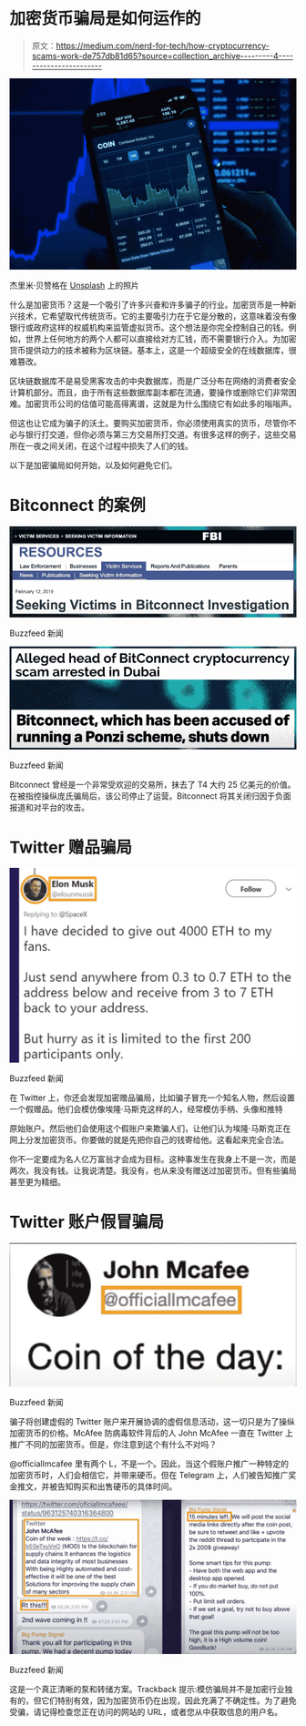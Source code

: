 # 加密货币骗局是如何运作的

> 原文：<https://medium.com/nerd-for-tech/how-cryptocurrency-scams-work-de757db81d65?source=collection_archive---------4----------------------->

![](img/27da136c78b001e7a40049f5273b500d.png)

杰里米·贝赞格在 [Unsplash](https://unsplash.com?utm_source=medium&utm_medium=referral) 上的照片

什么是加密货币？这是一个吸引了许多兴奋和许多骗子的行业。加密货币是一种新兴技术，它希望取代传统货币。它的主要吸引力在于它是分散的，这意味着没有像银行或政府这样的权威机构来监管虚拟货币。这个想法是你完全控制自己的钱。例如，世界上任何地方的两个人都可以直接给对方汇钱，而不需要银行介入。为加密货币提供动力的技术被称为区块链。基本上，这是一个超级安全的在线数据库，很难篡改。

区块链数据库不是易受黑客攻击的中央数据库，而是广泛分布在网络的消费者安全计算机部分。而且，由于所有这些数据库副本都在流通，要操作或删除它们非常困难。加密货币公司的估值可能高得离谱，这就是为什么围绕它有如此多的嗡嗡声。

但这也让它成为骗子的沃土。要购买加密货币，你必须使用真实的货币，尽管你不必与银行打交道，但你必须与第三方交易所打交道。有很多这样的例子，这些交易所在一夜之间关闭，在这个过程中损失了人们的钱。

以下是加密骗局如何开始，以及如何避免它们。

# Bitconnect 的案例

![](img/8da1ef4bea3f84e7eb0d8302cbed7c51.png)

Buzzfeed 新闻

![](img/0017cee876fd631b5256ca13874757fc.png)

Buzzfeed 新闻

Bitconnect 曾经是一个非常受欢迎的交易所，抹去了 T4 大约 25 亿美元的价值。在被指控操纵庞氏骗局后，该公司停止了运营。Bitconnect 将其关闭归因于负面报道和对平台的攻击。

# Twitter 赠品骗局

![](img/33e3da93db4db30fbe96b6e1a0cdbcff.png)

Buzzfeed 新闻

在 Twitter 上，你还会发现加密赠品骗局，比如骗子冒充一个知名人物，然后设置一个假赠品。他们会模仿像埃隆·马斯克这样的人，经常模仿手柄、头像和推特

原始账户。然后他们会使用这个假账户来欺骗人们，让他们认为埃隆·马斯克正在网上分发加密货币。你要做的就是先把你自己的钱寄给他。这看起来完全合法。

你不一定要成为名人亿万富翁才会成为目标。这种事发生在我身上不是一次，而是两次，我没有钱。让我说清楚。我没有，也从来没有赠送过加密货币。但有些骗局甚至更为精细。

# Twitter 账户假冒骗局

![](img/addd0c6d191a0efff6bff23788d98e02.png)

Buzzfeed 新闻

骗子将创建虚假的 Twitter 账户来开展协调的虚假信息活动，这一切只是为了操纵加密货币的价格。McAfee 防病毒软件背后的人 John McAfee 一直在 Twitter 上推广不同的加密货币。但是，你注意到这个有什么不对吗？

@officiallmcafee 里有两个 L，不是一个。因此，当这个假账户推广一种特定的加密货币时，人们会相信它，并带来硬币。但在 Telegram 上，人们被告知推广奖金推文，并被告知购买和出售硬币的具体时间。

![](img/be947ffab3c0779ead120ae6adfa7cb5.png)

Buzzfeed 新闻

这是一个真正清晰的泵和转储方案。Trackback 提示:模仿骗局并不是加密行业独有的，但它们特别有效，因为加密货币仍在出现，因此充满了不确定性。为了避免受骗，请记得检查您正在访问的网站的 URL，或者您从中获取信息的用户名。